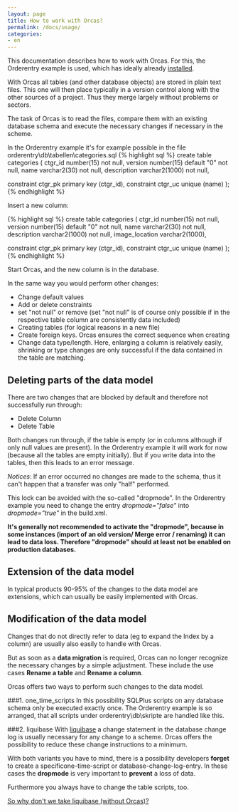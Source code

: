 ```yaml
---
layout: page
title: How to work with Orcas?
permalink: /docs/usage/
categories: 
- en
---
```


This documentation describes how to work with Orcas. For this, the Orderentry example is used, which has ideally already [installed]({{site.baseurl}}/docs/examples/).

With Orcas all tables (and other database objects) are stored in plain text files. This one will then place typically in a version control along with the other sources of a project. Thus they merge largely without problems or sectors.

The task of Orcas is to read the files, compare them with an existing database schema and execute the necessary changes if necessary in the scheme.

In the Orderentry example it's for example possible in the file orderentry\db\tabellen\categories.sql
{% highlight sql %}
create table categories
(
  ctgr_id      number(15)                  not null,
  version      number(15)      default "0" not null,
  name         varchar2(30)                not null,
  description  varchar2(1000)              not null,

  constraint ctgr_pk primary key (ctgr_id),
  constraint ctgr_uc unique (name)
);
{% endhighlight %}

Insert a new column:

{% highlight sql %}
create table categories
(
  ctgr_id        number(15)                  not null,
  version        number(15)      default "0" not null,
  name           varchar2(30)                not null,
  description    varchar2(1000)              not null,
  image_location varchar2(1000),

  constraint ctgr_pk primary key (ctgr_id),
  constraint ctgr_uc unique (name)
);
{% endhighlight %}

Start Orcas, and the new column is in the database.

In the same way you would perform other changes:

- Change default values
- Add or delete constraints
- set "not null" or remove (set "not null" is of course only possible if in the respective table column are consistently data included)
- Creating tables (for logical reasons in a new file)
- Create foreign keys. Orcas ensures the correct sequence when creating
- Change data type/length. Here, enlarging a column is relatively easily, shrinking or type changes are only successful if the data contained in the table are matching.

## Deleting parts of the data model

There are two changes that are blocked by default and therefore not successfully run through:

- Delete Column
- Delete Table

Both changes run through, if the table is empty (or in columns although if only null values are present). In the Orderentry example it will work for now (because all the tables are empty initially). But if you write data into the tables, then this leads to an error message.

*Notices*: If an error occurred no changes are made to the schema, thus it can't happen that a transfer was only "half" performed.

This lock can be avoided with the so-called "dropmode". In the Orderentry example you need to change the entry *dropmode="false"* into *dropmode="true"* in the build.xml.

**It's generally not recommended to activate the "dropmode", because in some instances (import of an old version/ Merge error / renaming) it can lead to data loss. Therefore "dropmode" should at least not be enabled on production databases.**

## Extension of the data model
In typical products 90-95% of the changes to the data model are extensions, which can usually be easily implemented with Orcas.

## Modification of the data model
Changes that do not directly refer to data (eg to expand the Index by a column) are usually also easily to handle with Orcas.

But as soon as a **data migration** is required, Orcas can no longer recognize the necessary changes by a simple adjustment. These include the use cases **Rename a table** and **Rename a column**.

Orcas offers two ways to perform such changes to the data model.

###1. one_time_scripts
In this possibility SQLPlus scripts on any database schema only be executed exactly once. The Orderentry example is so arranged, that all scripts under orderentry\db\skripte are handled like this.

###2. liquibase
With [liquibase](http://www.liquibase.org/) a change statement in the database change log is usually necessary for any change to a scheme. Orcas offers the possibility to reduce  these change instructions to a minimum.


With both variants you have to mind, there is a possibility developers **forget** to create a specificone-time-script or database-change-log-entry. In these cases the **dropmode** is very important to **prevent** a loss of data.

Furthermore you always have to change the table scripts, too.

[So why don't we take liquibase (without Orcas)?]({{site.baseurl}}/docs/liquibase/)

